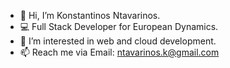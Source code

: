 - 👋 Hi, I’m Konstantinos Ntavarinos.
- 💻 Full Stack Developer for European Dynamics. 
- 👀 I’m interested in web and cloud development.
- 📫 Reach me via Email: ntavarinos.k@gmail.com

<!---
ntavas/ntavas is a ✨ special ✨ repository because its `README.md` (this file) appears on your GitHub profile.
You can click the Preview link to take a look at your changes.
--->
